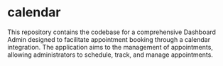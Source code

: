 # calendar
This repository contains the codebase for a comprehensive Dashboard Admin designed to facilitate appointment booking through a calendar integration. The application aims to the management of appointments, allowing administrators to schedule, track, and manage appointments.

